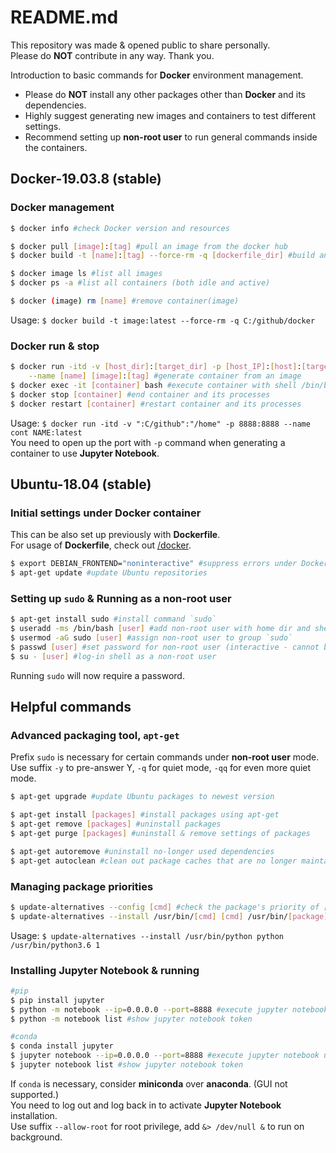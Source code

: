 # README.md
This repository was made & opened public to share personally.\
Please do __NOT__ contribute in any way. Thank you.

Introduction to basic commands for __Docker__ environment management.
* Please do __NOT__ install any other packages other than __Docker__ and its dependencies.
* Highly suggest generating new images and containers to test different settings.
* Recommend setting up __non-root user__ to run general commands inside the containers.

## Docker-19.03.8 (stable)

### Docker management
```bash
$ docker info #check Docker version and resources

$ docker pull [image]:[tag] #pull an image from the docker hub
$ docker build -t [name]:[tag] --force-rm -q [dockerfile_dir] #build an image named [name]:[tag] using Dockerfile

$ docker image ls #list all images
$ docker ps -a #list all containers (both idle and active)

$ docker (image) rm [name] #remove container(image)
```
Usage: `$ docker build -t image:latest --force-rm -q C:/github/docker`

### Docker run & stop
```bash
$ docker run -itd -v [host_dir]:[target_dir] -p [host_IP]:[host]:[target] \
    --name [name] [image]:[tag] #generate container from an image
$ docker exec -it [container] bash #execute container with shell /bin/bash
$ docker stop [container] #end container and its processes
$ docker restart [container] #restart container and its processes
```
Usage: `$ docker run -itd -v ":C/github":"/home" -p 8888:8888 --name cont NAME:latest`\
You need to open up the port with `-p` command when generating a container to use __Jupyter Notebook__.

## Ubuntu-18.04 (stable)

### Initial settings under Docker container
This can be also set up previously with __Dockerfile__.\
For usage of __Dockerfile__, check out [/docker](https://github.com/pwangjoo/test/tree/master/docker).
```bash
$ export DEBIAN_FRONTEND="noninteractive" #suppress errors under Docker environments
$ apt-get update #update Ubuntu repositories
```

### Setting up `sudo` & Running as a non-root user
```bash
$ apt-get install sudo #install command `sudo`
$ useradd -ms /bin/bash [user] #add non-root user with home dir and shell
$ usermod -aG sudo [user] #assign non-root user to group `sudo`
$ passwd [user] #set password for non-root user (interactive - cannot be scripted)
$ su - [user] #log-in shell as a non-root user
```

Running `sudo` will now require a password.

## Helpful commands

### Advanced packaging tool, `apt-get`
Prefix `sudo` is necessary for certain commands under __non-root user__ mode.\
Use suffix `-y` to pre-answer Y, `-q` for quiet mode, `-qq` for even more quiet mode.

```bash
$ apt-get upgrade #update Ubuntu packages to newest version

$ apt-get install [packages] #install packages using apt-get
$ apt-get remove [packages] #uninstall packages
$ apt-get purge [packages] #uninstall & remove settings of packages

$ apt-get autoremove #uninstall no-longer used dependencies
$ apt-get autoclean #clean out package caches that are no longer maintained
```

### Managing package priorities
```bash
$ update-alternatives --config [cmd] #check the package's priority of [cmd]
$ update-alternatives --install /usr/bin/[cmd] [cmd] /usr/bin/[package] [order] #set priority
```
Usage: `$ update-alternatives --install /usr/bin/python python /usr/bin/python3.6 1`

### Installing Jupyter Notebook & running
```bash
#pip
$ pip install jupyter
$ python -m notebook --ip=0.0.0.0 --port=8888 #execute jupyter notebook under localhost
$ python -m notebook list #show jupyter notebook token

#conda
$ conda install jupyter
$ jupyter notebook --ip=0.0.0.0 --port=8888 #execute jupyter notebook under localhost
$ jupyter notebook list #show jupyter notebook token
```
If `conda` is necessary, consider __miniconda__ over __anaconda__. (GUI not supported.)\
You need to log out and log back in to activate __Jupyter Notebook__ installation.\
Use suffix `--allow-root` for root privilege, add `&> /dev/null &` to run on background.
